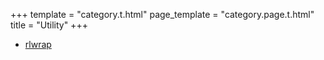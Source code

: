 +++
template = "category.t.html"
page_template = "category.page.t.html"
title = "Utility"
+++

- [rlwrap](rlwrap)